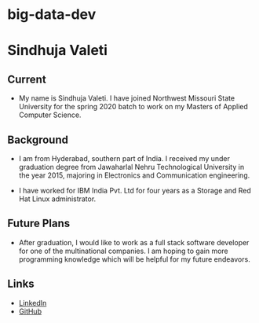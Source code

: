 # big-data-dev

# Sindhuja Valeti

## Current
- My name is Sindhuja Valeti. I have joined Northwest Missouri State University for the spring 2020 batch to work on my Masters of Applied Computer Science.

## Background
- I am from Hyderabad, southern part of India. I received my under graduation degree from Jawaharlal Nehru Technological University in the year 2015, majoring in Electronics and Communication engineering.

- I have worked for IBM India Pvt. Ltd for four years as a Storage and Red Hat Linux administrator.

## Future Plans
- After graduation, I would like to work as a full stack software developer for one of the multinational companies. I am hoping to gain more programming knowledge which will be helpful for my future endeavors.

## Links
- [LinkedIn](https://www.linkedin.com/in/sindhuja-valeti-8ba67784/)
- [GitHub](https://github.com/Sindhujav18)

